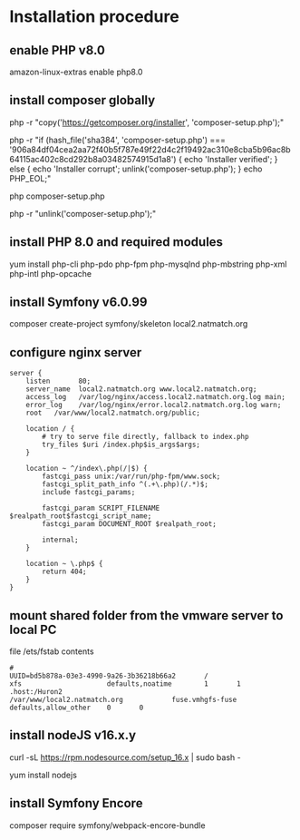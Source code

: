 # Installation procedure

## enable PHP v8.0
amazon-linux-extras enable php8.0

## install composer globally
php -r "copy('https://getcomposer.org/installer', 'composer-setup.php');"

php -r "if (hash_file('sha384', 'composer-setup.php') === '906a84df04cea2aa72f40b5f787e49f22d4c2f19492ac310e8cba5b96ac8b64115ac402c8cd292b8a03482574915d1a8') { echo 'Installer verified'; } else { echo 'Installer corrupt'; unlink('composer-setup.php'); } echo PHP_EOL;"

php composer-setup.php

php -r "unlink('composer-setup.php');"

## install PHP 8.0 and required modules
yum install php-cli php-pdo php-fpm php-mysqlnd php-mbstring php-xml php-intl php-opcache

## install Symfony v6.0.99
composer create-project symfony/skeleton local2.natmatch.org

## configure nginx server

```
server {
    listen       80;
    server_name  local2.natmatch.org www.local2.natmatch.org;
    access_log   /var/log/nginx/access.local2.natmatch.org.log main;
    error_log    /var/log/nginx/error.local2.natmatch.org.log warn;
    root   /var/www/local2.natmatch.org/public;

    location / {
        # try to serve file directly, fallback to index.php
        try_files $uri /index.php$is_args$args;
    }

    location ~ ^/index\.php(/|$) {
        fastcgi_pass unix:/var/run/php-fpm/www.sock;
        fastcgi_split_path_info ^(.+\.php)(/.*)$;
        include fastcgi_params;

        fastcgi_param SCRIPT_FILENAME $realpath_root$fastcgi_script_name;
        fastcgi_param DOCUMENT_ROOT $realpath_root;

        internal;
    }

    location ~ \.php$ {
        return 404;
    }
}
```

## mount shared folder from the vmware server to local PC
file /ets/fstab contents

```
#
UUID=bd5b878a-03e3-4990-9a26-3b36218b66a2       /                                       xfs                     defaults,noatime        1       1
.host:/Huron2                                   /var/www/local2.natmatch.org            fuse.vmhgfs-fuse        defaults,allow_other    0       0
```

## install nodeJS v16.x.y
curl -sL https://rpm.nodesource.com/setup_16.x | sudo bash -

yum install nodejs

## install Symfony Encore
composer require symfony/webpack-encore-bundle